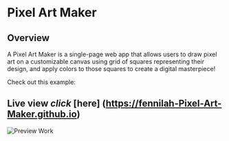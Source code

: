 # Pixel Art Maker 

## Overview

A Pixel Art Maker is a single-page web app that allows users to draw pixel art on a customizable canvas using grid of squares representing their design, and apply colors to those squares to create a digital masterpiece! 

Check out this example:

## Live view *click* [here] (https://fennilah-Pixel-Art-Maker.github.io)

![Preview Work](Screenshot(58).png)
